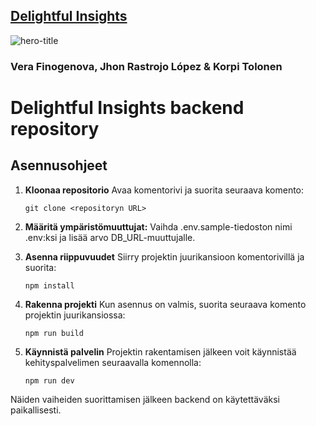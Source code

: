 ## [Delightful Insights](https://zealous-stone-0ba3ea003.5.azurestaticapps.net)

![hero-title](https://github.com/Jxkume/Webi-2/assets/104062080/00a4e342-d90b-4a20-87f2-1dca0bf5eb95)

### Vera Finogenova, Jhon Rastrojo López & Korpi Tolonen

# Delightful Insights backend repository

## Asennusohjeet

1. **Kloonaa repositorio**
    Avaa komentorivi ja suorita seuraava komento:
     ```
     git clone <repositoryn URL>
     ```

2. **Määritä ympäristömuuttujat:**
   Vaihda .env.sample-tiedoston nimi .env:ksi ja lisää arvo DB_URL-muuttujalle.

3. **Asenna riippuvuudet**
    Siirry projektin juurikansioon komentorivillä ja suorita:
     ```
     npm install
     ```

4. **Rakenna projekti**
   Kun asennus on valmis, suorita seuraava komento projektin juurikansiossa:
     ```
     npm run build
     ```

5. **Käynnistä palvelin**
   Projektin rakentamisen jälkeen voit käynnistää kehityspalvelimen seuraavalla komennolla:
     ```
     npm run dev
     ```

Näiden vaiheiden suorittamisen jälkeen backend on käytettäväksi paikallisesti.
